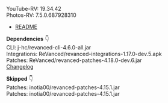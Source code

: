 YouTube-RV: 19.34.42  
Photos-RV: 7.5.0.687928310  

- [README](https://github.com/rj1007/RV-Apps-3/blob/main/README.md)  

**Dependencies** 👇  
CLI: j-hc/revanced-cli-4.6.0-all.jar  
Integrations: ReVanced/revanced-integrations-1.17.0-dev.5.apk  
Patches: ReVanced/revanced-patches-4.18.0-dev.6.jar  
[Changelog](https://github.com/ReVanced/revanced-patches/releases/tag/v4.18.0-dev.6)  

**Skipped** 👇  
Patches: inotia00/revanced-patches-4.15.1.jar  
Patches: inotia00/revanced-patches-4.15.1.jar              
